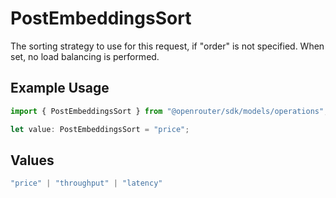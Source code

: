 # PostEmbeddingsSort

The sorting strategy to use for this request, if "order" is not specified. When set, no load balancing is performed.

## Example Usage

```typescript
import { PostEmbeddingsSort } from "@openrouter/sdk/models/operations";

let value: PostEmbeddingsSort = "price";
```

## Values

```typescript
"price" | "throughput" | "latency"
```